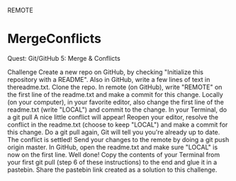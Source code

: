 REMOTE

# MergeConflicts
Quest: Git/GitHub 5: Merge &amp; Conflicts

Challenge
Create a new repo on GitHub, by checking "Initialize this repository with a README".
Also in GitHub, write a few lines of text in thereadme.txt.
Clone the repo.
In remote (on GitHub), write "REMOTE" on the first line of the readme.txt and make a commit for this change.
Locally (on your computer), in your favorite editor, also change the first line of the readme.txt (write "LOCAL") and commit to the change.
In your Terminal, do a git pull A nice little conflict will appear!
Reopen your editor, resolve the conflict in the readme.txt (choose to keep "LOCAL") and make a commit for this change.
Do a git pull again, Git will tell you you're already up to date. The conflict is settled!
Send your changes to the remote by doing a git push origin master.
In GitHub, open the readme.txt and make sure "LOCAL" is now on the first line. Well done!
Copy the contents of your Terminal from your first git pull (step 6 of these instructions) to the end and glue it in a pastebin.
Share the pastebin link created as a solution to this challenge.
